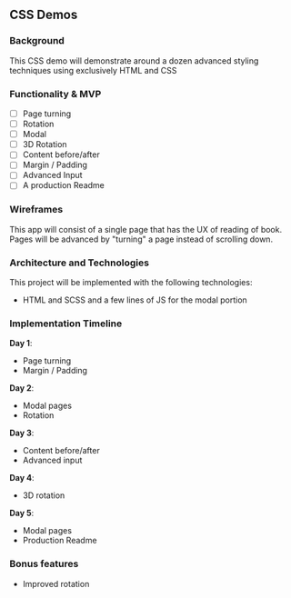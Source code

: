 ## CSS Demos

### Background

This CSS demo will demonstrate around a dozen advanced styling techniques using exclusively HTML and CSS

### Functionality & MVP  

- [ ] Page turning
- [ ] Rotation
- [ ] Modal
- [ ] 3D Rotation
- [ ] Content before/after
- [ ] Margin / Padding
- [ ] Advanced Input
- [ ] A production Readme

### Wireframes

This app will consist of a single page that has the UX of reading of book. Pages will be advanced by "turning" a page instead of scrolling down.

### Architecture and Technologies

This project will be implemented with the following technologies:

- HTML and SCSS and a few lines of JS for the modal portion

### Implementation Timeline

**Day 1**:

- Page turning
- Margin / Padding

**Day 2**:

- Modal pages
- Rotation

**Day 3**:

- Content before/after
- Advanced input

**Day 4**:

- 3D rotation

**Day 5**:

- Modal pages
- Production Readme

### Bonus features

- Improved rotation
